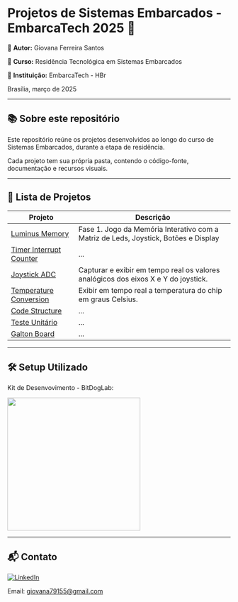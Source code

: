 # Projetos de Sistemas Embarcados - EmbarcaTech 2025 🚀 

👤 **Autor:** Giovana Ferreira Santos 

🏫 **Curso:** Residência Tecnológica em Sistemas Embarcados

🏢 **Instituição:** EmbarcaTech - HBr

Brasília, março de 2025

---

## 📚 Sobre este repositório

Este repositório reúne os projetos desenvolvidos ao longo do curso de Sistemas Embarcados, durante a etapa de residência.  

Cada projeto tem sua própria pasta, contendo o código-fonte, documentação e recursos visuais.

---

## 📂  Lista de Projetos  
| Projeto | Descrição |
|---------|-----------|
| [Luminus Memory](Projects/Luminus_Memory) | Fase 1. Jogo da Memória Interativo com a Matriz de Leds, Joystick, Botões e Display |
| [Timer Interrupt Counter](Projects/Timer_Interrupt_Counter) | ... |
| [Joystick ADC](Projects/Joystick_ADC) | Capturar e exibir em tempo real os valores analógicos dos eixos X e Y do joystick. |
| [Temperature Conversion](Projects/ADC_Temperature_Conversion) |  Exibir em tempo real a temperatura do chip em graus Celsius. |
| [Code Structure](Projects/Code_Structuring) | ...|
| [Teste Unitário](Projects/Teste_Unitario) | ...|
| [Galton Board](Projects/Galton_Board) | ...|
---


## 🛠️ Setup Utilizado  
Kit de Desenvovimento - BitDogLab:  

<img src="https://github.com/user-attachments/assets/50ea43bf-a1a8-4802-8086-dc5ba98615f2" width="300">

---
                    


## 📬 Contato  
[![LinkedIn](https://img.shields.io/badge/LinkedIn-Giovana-0077B5?style=flat&logo=linkedin&logoColor=white)](https://www.linkedin.com/in/giovana-ferreira-santos/)

Email: giovana79155@gmail.com


